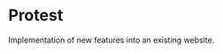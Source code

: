 <!--
  id: 2626
  slug: protest
  type: fortpolio
  categories: javascript, frontend, HTML/CSS, backend
  tags: CSS, Javascript, Wordpress
  clients: Build In Amsterdam
  collaboration: 
  prizes: 
  images: 
  inCv: false
  inPortfolio: false
  dateFrom: 2014-09-19
  dateTo: 2014-09-26
-->

# Protest

<p>Implementation of new features into an existing website.</p>